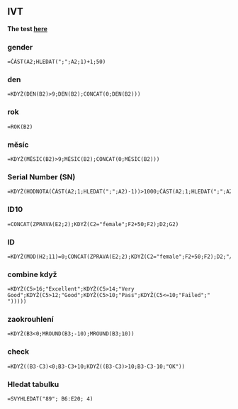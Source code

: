 ## IVT

<b>The test <a href="https://youtu.be/j5a0jTc9S10" target="_blank">here</a></b>

### gender

```
=ČÁST(A2;HLEDAT(";";A2;1)+1;50)
```

### den

```
=KDYŽ(DEN(B2)>9;DEN(B2);CONCAT(0;DEN(B2)))
```

### rok

```
=ROK(B2)
```

### měsíc

```
=KDYŽ(MĚSÍC(B2)>9;MĚSÍC(B2);CONCAT(0;MĚSÍC(B2)))
```

### Serial Number (SN)

```
=KDYŽ(HODNOTA(ČÁST(A2;1;HLEDAT(";";A2)-1))>1000;ČÁST(A2;1;HLEDAT(";";A2)-1);CONCAT("0";ČÁST(A2;1;HLEDAT(";";A2)-1)))
```

### ID10

```
=CONCAT(ZPRAVA(E2;2);KDYŽ(C2="female";F2+50;F2);D2;G2)
```

### ID

```
=KDYŽ(MOD(H2;11)=0;CONCAT(ZPRAVA(E2;2);KDYŽ(C2="female";F2+50;F2);D2;"/";G2);"Invalid")
```

### combine když

```
=KDYŽ(C5>16;"Excellent";KDYŽ(C5>14;"Very Good";KDYŽ(C5>12;"Good";KDYŽ(C5>10;"Pass";KDYŽ(C5<=10;"Failed";" ")))))
```

### zaokrouhlení

```
=KDYŽ(B3<0;MROUND(B3;-10);MROUND(B3;10))
```

### check

```
=KDYŽ((B3-C3)<0;B3-C3+10;KDYŽ((B3-C3)>10;B3-C3-10;"OK"))
```

### Hledat tabulku 

```
=SVYHLEDAT("89"; B6:E20; 4)
```
